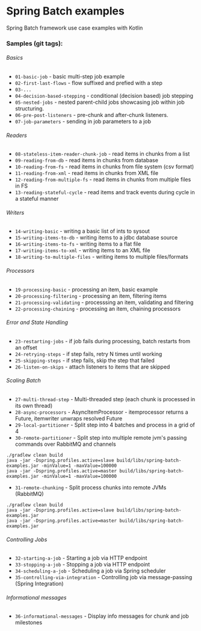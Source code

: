 # Spring Batch examples

Spring Batch framework use case examples with Kotlin

### Samples (git tags):

###### Basics

- `01-basic-job` - basic multi-step job example
- `02-first-last-flows` - flow suffixed and prefied with a step
- `03-...`
- `04-decision-based-stepping` - conditional (decision based) job stepping
- `05-nested-jobs` - nested parent-child jobs showcasing job within job structuring.
- `06-pre-post-listeners` - pre-chunk and after-chunk listeners.
- `07-job-parameters` - sending in job parameters to a job

###### Readers

- `08-stateless-item-reader-chunk-job` - read items in chunks from a list
- `09-reading-from-db` - read items in chunks from database
- `10-reading-from-fs` - read items in chunks from file system (csv format)
- `11-reading-from-xml` - read items in chunks from XML file
- `12-reading-from-multiple-fs` - read items in chunks from multiple files in FS
- `13-reading-stateful-cycle` - read items and track events during cycle in a stateful manner

###### Writers

- `14-writing-basic` - writing a basic list of ints to sysout
- `15-writing-items-to-db` - writing items to a jdbc database source
- `16-writing-items-to-fs` - writing items to a flat file
- `17-writing-items-to-xml` - writing items to an XML file
- `18-writing-to-multiple-files` - writing items to multiple files/formats

###### Processors

- `19-processing-basic` - processing an item, basic example
- `20-processing-filtering` - processing an item, filtering items
- `21-processing-validating` - processsing an item, validating and filtering
- `22-processing-chaining` - processing an item, chaining processors

###### Error and State Handling

- `23-restarting-jobs` - if job fails during processing, batch restarts from an offset
- `24-retrying-steps` - if step fails, retry N times until working
- `25-skipping-steps` - if step fails, skip the step that failed
- `26-listen-on-skips` - attach listeners to items that are skipped

###### Scaling Batch

- `27-multi-thread-step` - Multi-threaded step (each chunk is processed in its own thread)
- `28-async-processors` - AsyncItemProcessor - itemprocessor returns a Future, itemwriter unwraps resolved Future
- `29-local-partitioner` - Split step into 4 batches and process in a grid of 4
- `30-remote-partitioner` - Split step into multiple remote jvm's passing commands over RabbitMQ and channels
```
./gradlew clean build
java -jar -Dspring.profiles.active=slave build/libs/spring-batch-examples.jar -minValue=1 -maxValue=100000
java -jar -Dspring.profiles.active=master build/libs/spring-batch-examples.jar -minValue=1 -maxValue=100000
```

- `31-remote-chunking` - Split process chunks into remote JVMs (RabbitMQ)
```
./gradlew clean build
java -jar -Dspring.profiles.active=slave build/libs/spring-batch-examples.jar
java -jar -Dspring.profiles.active=master build/libs/spring-batch-examples.jar
```

###### Controlling Jobs

- `32-starting-a-job` - Starting a job via HTTP endpoint
- `33-stopping-a-job` - Stopping a job via HTTP endpoint
- `34-scheduling-a-job` - Scheduling a job via Spring scheduler
- `35-controlling-via-integration` - Controlling job via message-passing (Spring Integration)

###### Informational messages

- `36-informational-messages` - Display info messages for chunk and job milestones